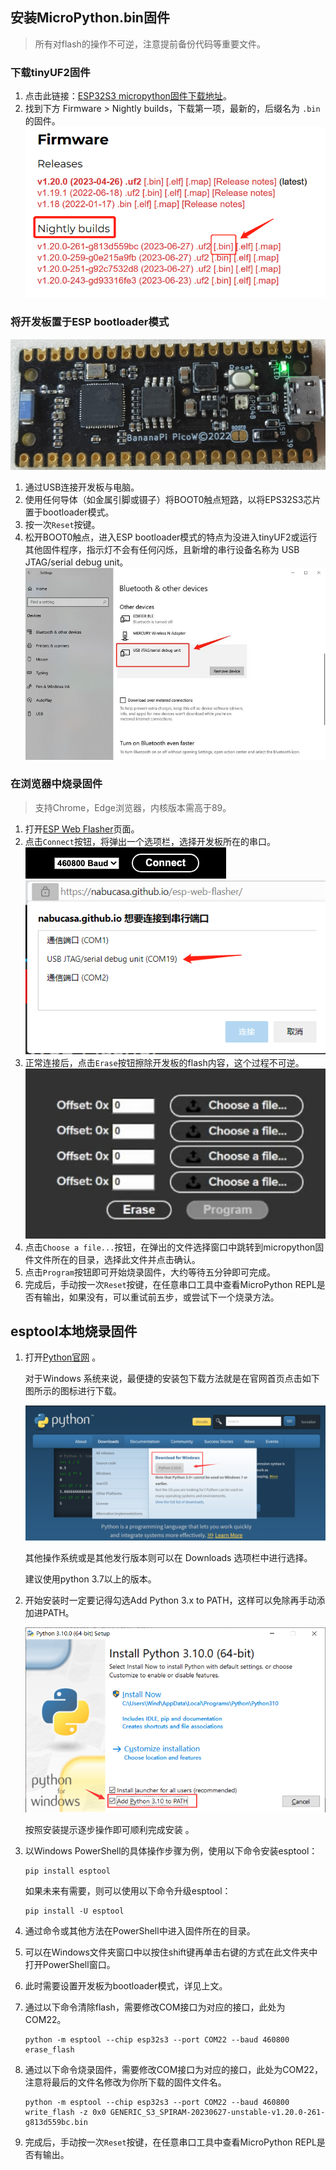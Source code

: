 ## 安装MicroPython.bin固件
> 所有对flash的操作不可逆，注意提前备份代码等重要文件。
### 下载tinyUF2固件
1. 点击此链接：[ESP32S3 micropython固件下载地址](https://micropython.org/download/ESP32_GENERIC_S3/)。
2. 找到下方 Firmware > Nightly builds，下载第一项，最新的，后缀名为 `.bin`的固件。
![](../assets/images/micropython_downlord_bin.png)

### 将开发板置于ESP bootloader模式
![](../assets/images/picow_s3_circuitpython_download_2.jpg)
1. 通过USB连接开发板与电脑。
2. 使用任何导体（如金属引脚或镊子）将BOOT0触点短路，以将EPS32S3芯片置于bootloader模式。
3. 按一次`Reset`按键。
4. 松开BOOT0触点，进入ESP bootloader模式的特点为没进入tinyUF2或运行其他固件程序，指示灯不会有任何闪烁，且新增的串行设备名称为 USB JTAG/serial debug unit。
![](../assets/images/picow_s3_circuitpython_download_5.jpg)

### 在浏览器中烧录固件
> 支持Chrome，Edge浏览器，内核版本需高于89。
1. 打开[ESP Web Flasher](https://nabucasa.github.io/esp-web-flasher/)页面。
2. 点击`Connect`按钮，将弹出一个选项栏，选择开发板所在的串口。
    ![](../assets/images/picow_s3_tinyuf2_download_1.png)
    ![](../assets/images/picow_s3_tinyuf2_download_2.png)
3. 正常连接后，点击`Erase`按钮擦除开发板的flash内容，这个过程不可逆。
   ![](../assets/images/picow_s3_tinyuf2_download_3.jpg)
4. 点击`Choose a file...`按钮，在弹出的文件选择窗口中跳转到micropython固件文件所在的目录，选择此文件并点击确认。
5. 点击`Program`按钮即可开始烧录固件，大约等待五分钟即可完成。
6. 完成后，手动按一次`Reset`按键，在任意串口工具中查看MicroPython REPL是否有输出，如果没有，可以重试前五步，或尝试下一个烧录方法。

## esptool本地烧录固件

1. 打开[Python官网](https://www.python.org/) 。

    对于Windows 系统来说，最便捷的安装包下载方法就是在官网首页点击如下图所示的图标进行下载。

    ![](../assets/images/Micropython_operating_env_1.png)

    其他操作系统或是其他发行版本则可以在 Downloads 选项栏中进行选择。

    建议使用python 3.7以上的版本。

2. 开始安装时一定要记得勾选Add Python 3.x to PATH，这样可以免除再手动添加进PATH。

    ![](../assets/images/Micropython_operating_env_2.png)

    按照安装提示逐步操作即可顺利完成安装 。

3. 以Windows PowerShell的具体操作步骤为例，使用以下命令安装esptool：

   ```shell
   pip install esptool
   ```

    如果未来有需要，则可以使用以下命令升级esptool：

   ```shell
   pip install -U esptool
   ```

4. 通过命令或其他方法在PowerShell中进入固件所在的目录。

5. 可以在Windows文件夹窗口中以按住shift键再单击右键的方式在此文件夹中打开PowerShell窗口。

6. 此时需要设置开发板为bootloader模式，详见上文。

7. 通过以下命令清除flash，需要修改COM接口为对应的接口，此处为COM22。

   ```shell
   python -m esptool --chip esp32s3 --port COM22 --baud 460800 erase_flash
   ```

8. 通过以下命令烧录固件，需要修改COM接口为对应的接口，此处为COM22，注意将最后的文件名修改为你所下载的固件文件名。

   ```shell
   python -m esptool --chip esp32s3 --port COM22 --baud 460800 write_flash -z 0x0 GENERIC_S3_SPIRAM-20230627-unstable-v1.20.0-261-g813d559bc.bin
   ```

9. 完成后，手动按一次`Reset`按键，在任意串口工具中查看MicroPython REPL是否有输出。